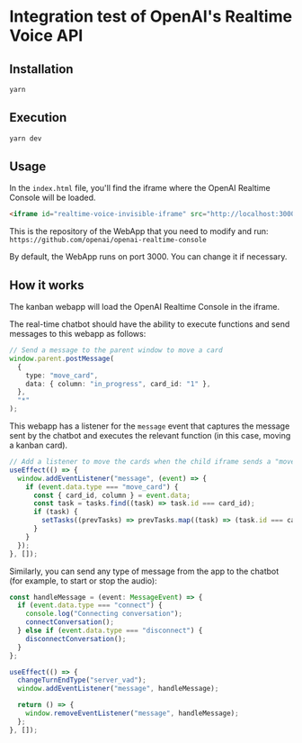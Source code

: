 # Integration test of OpenAI's Realtime Voice API

## Installation

```bash
yarn
```

## Execution

```bash
yarn dev
```

## Usage

In the `index.html` file, you'll find the iframe where the OpenAI Realtime Console will be loaded.

```html
<iframe id="realtime-voice-invisible-iframe" src="http://localhost:3000" style="display: none" allow="microphone"></iframe>
```

This is the repository of the WebApp that you need to modify and run:
`https://github.com/openai/openai-realtime-console`

By default, the WebApp runs on port 3000. You can change it if necessary.

## How it works

The kanban webapp will load the OpenAI Realtime Console in the iframe.

The real-time chatbot should have the ability to execute functions and send messages to this webapp as follows:

```ts
// Send a message to the parent window to move a card
window.parent.postMessage(
  {
    type: "move_card",
    data: { column: "in_progress", card_id: "1" },
  },
  "*"
);
```

This webapp has a listener for the `message` event that captures the message sent by the chatbot and executes the relevant function (in this case, moving a kanban card).

```ts
// Add a listener to move the cards when the child iframe sends a "move_card" message
useEffect(() => {
  window.addEventListener("message", (event) => {
    if (event.data.type === "move_card") {
      const { card_id, column } = event.data;
      const task = tasks.find((task) => task.id === card_id);
      if (task) {
        setTasks((prevTasks) => prevTasks.map((task) => (task.id === card_id ? { ...task, column } : task)));
      }
    }
  });
}, []);
```

Similarly, you can send any type of message from the app to the chatbot (for example, to start or stop the audio):

```ts
const handleMessage = (event: MessageEvent) => {
  if (event.data.type === "connect") {
    console.log("Connecting conversation");
    connectConversation();
  } else if (event.data.type === "disconnect") {
    disconnectConversation();
  }
};

useEffect(() => {
  changeTurnEndType("server_vad");
  window.addEventListener("message", handleMessage);

  return () => {
    window.removeEventListener("message", handleMessage);
  };
}, []);
```
